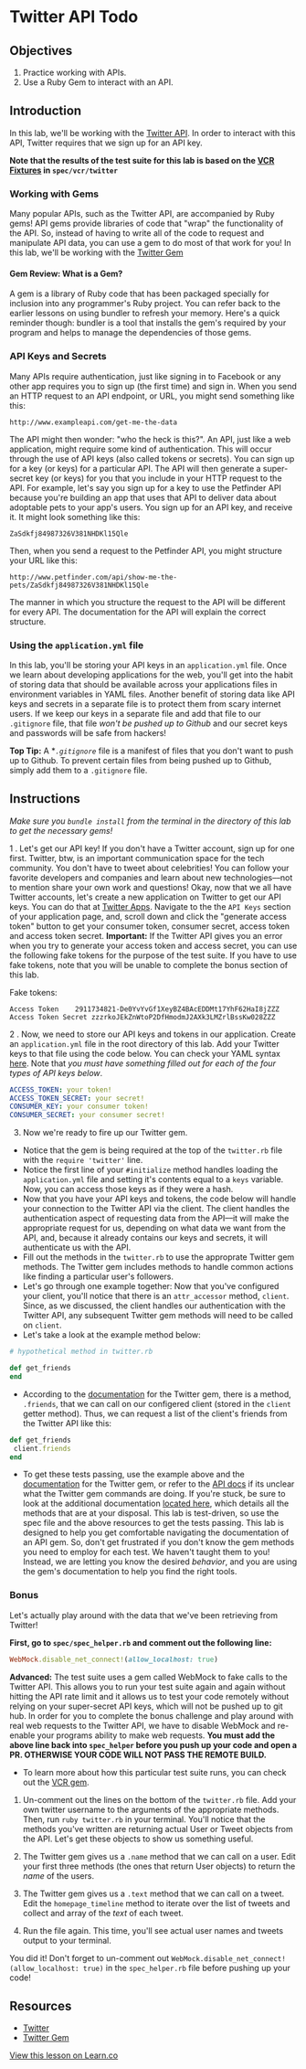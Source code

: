 # Twitter API Todo

## Objectives

1. Practice working with APIs.
2. Use a Ruby Gem to interact with an API.

## Introduction

In this lab, we'll be working with the [Twitter API](https://dev.twitter.com/docs/api/1.1). In order to interact with this API, Twitter requires that we sign up for an API key.

**Note that the results of the test suite for this lab is based on the [VCR Fixtures](https://github.com/vcr/vcr) in `spec/vcr/twitter`**

### Working with Gems

Many popular APIs, such as the Twitter API, are accompanied by Ruby gems! API gems provide libraries of code that "wrap" the functionality of the API. So, instead of having to write all of the code to request and manipulate API data, you can use a gem to do most of that work for you! In this lab, we'll be working with the [Twitter Gem](https://github.com/sferik/twitter)

#### Gem Review: What is a Gem?

A gem is a library of Ruby code that has been packaged specially for inclusion into any programmer's Ruby project. You can refer back to the earlier lessons on using bundler to refresh your memory. Here's a quick reminder though: bundler is a tool that installs the gem's required by your program and helps to manage the dependencies of those gems. 

### API Keys and Secrets

Many APIs require authentication, just like signing in to Facebook or any other app requires you to sign up (the first time) and sign in. When you send an HTTP request to an API endpoint, or URL, you might send something like this:

```
http://www.exampleapi.com/get-me-the-data
```
The API might then wonder: "who the heck is this?". An API, just like a web application, might require some kind of authentication. This will occur through the use of API keys (also called tokens or secrets). You can sign up for a key (or keys) for a particular API. The API will then generate a super-secret key (or keys) for you that you include in your HTTP request to the API. For example, let's say you sign up for a key to use the Petfinder API because you're building an app that uses that API to deliver data about adoptable pets to your app's users. You sign up for an API key, and receive it. It might look something like this:

```
ZaSdkfj84987326V381NHDKl15Qle
```
Then, when you send a request to the Petfinder API, you might structure your URL like this:

```
http://www.petfinder.com/api/show-me-the-pets/ZaSdkfj84987326V381NHDKl15Qle
```
The manner in which you structure the request to the API will be different for every API. The documentation for the API will explain the correct structure. 

### Using the `application.yml` file

In this lab, you'll be storing your API keys in an `application.yml` file. Once we learn about developing applications for the web, you'll get into the habit of storing data that should be available across your applications files in environment variables in YAML files. Another benefit of storing data like API keys and secrets in a separate file is to protect them from scary internet users. If we keep our keys in a separate file and add that file to our `.gitignore` file, that file *won't be pushed up to Github* and our secret keys and passwords will be safe from hackers!

**Top Tip:** A **`.gitignore`* file is a manifest of files that you don't want to push up to Github. To prevent certain files from being pushed up to Github, simply add them to a `.gitignore` file.

## Instructions

*Make sure you `bundle install` from the terminal in the directory of this lab to get the necessary gems!*

1 . Let's get our API key! If you don't have a Twitter account, sign up for one first. Twitter, btw, is an important communication space for the tech community. You don't have to tweet about celebrities! You can follow your favorite developers and companies and learn about new technologies––not to mention share your own work and questions! Okay, now that we all have Twitter accounts, let's create a new application on Twitter to get our API keys. You can do that at [Twitter Apps](https://apps.twitter.com/). Navigate to the the `API Keys` section of your application page, and, scroll down and click the "generate access token" button to get your consumer token, consumer secret, access token and access token secret. **Important:** If the Twitter API gives you an error when you try to generate your access token and access secret, you can use the following fake tokens for the purpose of the test suite. If you have to use fake tokens, note that you will be unable to complete the bonus section of this lab. 

Fake tokens:

```
Access Token	2911734821-De0YvYvGf1XeyBZ4BAcEDDMt17YhF62HaI8jZZZ
Access Token Secret	zzzrkoJEkZnWtoP2DfHmodmJ2AXk3LMZrlBssKw028ZZZ
```

2 . Now, we need to store our API keys and tokens in our application. Create an `application.yml` file in the root directory of this lab. Add your Twitter keys to that file using the code below. You can check your YAML syntax [here](http://www.yamllint.com/). Note that *you must have something filled out for each of the four types of API keys below*.

```yaml
ACCESS_TOKEN: your token!
ACCESS_TOKEN_SECRET: your secret!
CONSUMER_KEY: your consumer token!
CONSUMER_SECRET: your consumer secret!
```

3. Now we're ready to fire up our Twitter gem.
  * Notice that the gem is being required at the top of the `twitter.rb` file with the `require 'twitter'` line.
  * Notice the first line of your `#initialize` method handles loading the `application.yml` file and setting it's contents equal to a `keys` variable. Now, you can access those keys as if they were a hash.
  * Now that you have your API keys and tokens, the code below will handle your connection to the Twitter API via the client. The client handles the authentication aspect of requesting data from the API––it will make the appropriate request for us, depending on what data we want from the API, and, because it already contains our keys and secrets, it will authenticate us with the API.
  * Fill out the methods in the `twitter.rb` to use the approprate Twitter gem methods. The Twitter gem includes methods to handle common actions like finding a particular user's followers.
  * Let's go through one example together: Now that you've configured your client, you'll notice that there is an `attr_accessor` method, `client`. Since, as we discussed, the client handles our authentication with the Twitter API, any subsequent Twitter gem methods will need to be called on `client`.
  * Let's take a look at the example method below:

  ```ruby
  # hypothetical method in twitter.rb

  def get_friends
  end
  ```

  * According to the [documentation](https://github.com/sferik/twitter) for the Twitter gem, there is a method, `.friends`, that we can call on our configered client (stored in the `client` getter method). Thus, we can request a list of the client's friends from the Twitter API like this:

  ```ruby
def get_friends
   client.friends
end
  ```
  * To get these tests passing, use the example above and the [documentation](https://github.com/sferik/twitter) for the Twitter gem, or refer to the [API docs](https://dev.twitter.com/docs/api/1.1) if its unclear what the Twitter gem commands are doing. If you're stuck, be sure to look at the additional documentation [located here](http://www.rubydoc.info/list/gems/twitter/method), which details all the methods that are at your disposal. This lab is test-driven, so use the spec file and the above resources to get the tests passing. This lab is designed to help you get comfortable navigating the documentation of an API gem. So, don't get frustrated if you don't know the gem methods you need to employ for each test. We haven't taught them to you! Instead, we are letting you know the desired *behavior*, and you are using the gem's documentation to help you find the right tools.

### Bonus

Let's actually play around with the data that we've been retrieving from Twitter!

**First, go to `spec/spec_helper.rb` and comment out the following line:**

```ruby
WebMock.disable_net_connect!(allow_localhost: true)
```

**Advanced:** The test suite uses a gem called WebMock to fake calls to the Twitter API. This allows you to run your test suite again and again without hitting the API rate limit and it allows us to test your code remotely without relying on your super-secret API keys, which will not be pushed up to git hub. In order for you to complete the bonus challenge and play around with real web requests to the Twitter API, we have to disable WebMock and re-enable your programs ability to make web requests. **You must add the above line back into `spec_helper` before you push up your code and open a PR. OTHERWISE YOUR CODE WILL NOT PASS THE REMOTE BUILD.**

* To learn more about how this particular test suite runs, you can check out the [VCR gem](https://github.com/vcr/vcr).

1. Un-comment out the lines on the bottom of the `twitter.rb` file. Add your own twitter username to the arguments of the appropriate methods. Then, run `ruby twitter.rb` in your terminal. You'll notice that the methods you've written are returning actual User or Tweet objects from the API. Let's get these objects to show us something useful.

2. The Twitter gem gives us a `.name` method that we can call on a user. Edit your first three methods (the ones that return User objects) to return the *name* of the users.

3. The Twitter gem gives us a `.text` method that we can call on a tweet. Edit the `homepage_timeline` method to iterate over the list of tweets and collect and array of the *text* of each tweet.

4. Run the file again. This time, you'll see actual user names and tweets output to your terminal.

You did it! Don't forget to un-comment out `WebMock.disable_net_connect!(allow_localhost: true)` in the `spec_helper.rb` file before pushing up your code!

## Resources
* [Twitter](https://dev.twitter.com/)
* [Twitter Gem](https://github.com/sferik/twitter)

<a href='https://learn.co/lessons/twitter-api-todo' data-visibility='hidden'>View this lesson on Learn.co</a>
